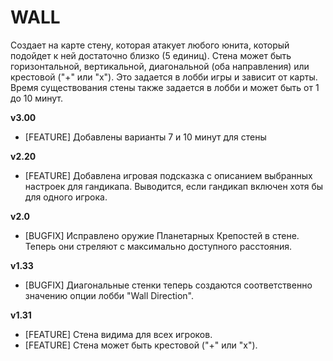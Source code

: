 # WALL

Создает на карте стену, которая атакует любого юнита, который подойдет к ней достаточно близко (5 единиц). Стена может быть горизонтальной, вертикальной, диагональной (оба направления) или крестовой ("+" или "х"). Это задается в лобби игры и зависит от карты. Время существования стены также задается в лобби и может быть от 1 до 10 минут.

**v3.00**

* [FEATURE] Добавлены варианты 7 и 10 минут для стены

**v2.20**

* [FEATURE] Добавлена игровая подсказка с описанием выбранных настроек для гандикапа. Выводится, если гандикап включен хотя бы для одного игрока.

**v2.0**

* [BUGFIX] Исправлено оружие Планетарных Крепостей в стене. Теперь они стреляют с максимально доступного расстояния.

**v1.33**

* [BUGFIX] Диагональные стенки теперь создаются соответственно значению опции лобби "Wall Direction".

**v1.31**

* [FEATURE] Стена видима для всех игроков.
* [FEATURE] Стена может быть крестовой ("+" или "х").
